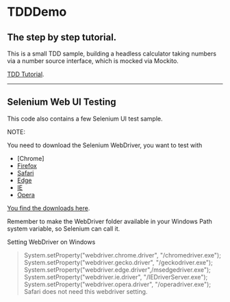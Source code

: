 # TDDDemo
## The step by step tutorial.
This is a small TDD sample, building a headless calculator taking numbers via a number source interface, which is mocked via Mockito.

[TDD Tutorial](doc/TDD-Tutorial.pdf).

---

## Selenium Web UI Testing
This code also contains a few Selenium UI test sample.

NOTE:

You need to download the Selenium WebDriver, you want to test with 
- [Chrome]
- [Firefox](https://firefox-source-docs.mozilla.org/testing/geckodriver/Support.html)
- [Safari](https://developer.apple.com/documentation/webkit/about_webdriver_for_safari)
- [Edge](https://developer.microsoft.com/en-us/microsoft-edge/tools/webdriver/#downloads)
- [IE](https://github.com/SeleniumHQ/selenium/wiki/InternetExplorerDriver#required-configuration)
- [Opera](https://github.com/operasoftware/operachromiumdriver/releases)

[You find the downloads here](https://www.selenium.dev/downloads/).

Remember to make the WebDriver folder available in your Windows Path system variable, so Selenium can call it.

Setting WebDriver on Windows
> System.setProperty("webdriver.chrome.driver", "<folder>/chromedriver.exe");
> System.setProperty("webdriver.gecko.driver", "<folder>/geckodriver.exe");
> System.setProperty("webdriver.edge.driver",<folder>/msedgedriver.exe");
> System.setProperty("webdriver.ie.driver", "<folder>/IEDriverServer.exe");
> System.setProperty("webdriver.opera.driver", "<folder>/operadriver.exe");
Safari does not need this webdriver setting.
